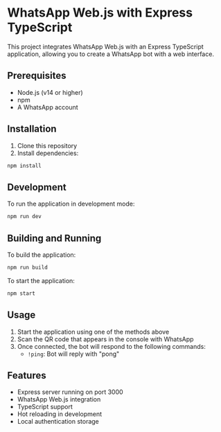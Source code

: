# WhatsApp Web.js with Express TypeScript

This project integrates WhatsApp Web.js with an Express TypeScript application, allowing you to create a WhatsApp bot with a web interface.

## Prerequisites

- Node.js (v14 or higher)
- npm
- A WhatsApp account

## Installation

1. Clone this repository
2. Install dependencies:
```bash
npm install
```

## Development

To run the application in development mode:
```bash
npm run dev
```

## Building and Running

To build the application:
```bash
npm run build
```

To start the application:
```bash
npm start
```

## Usage

1. Start the application using one of the methods above
2. Scan the QR code that appears in the console with WhatsApp
3. Once connected, the bot will respond to the following commands:
   - `!ping`: Bot will reply with "pong"

## Features

- Express server running on port 3000
- WhatsApp Web.js integration
- TypeScript support
- Hot reloading in development
- Local authentication storage 